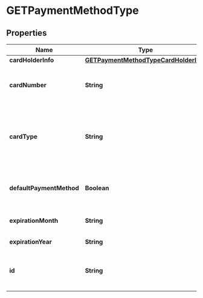 
# GETPaymentMethodType

## Properties
Name | Type | Description | Notes
------------ | ------------- | ------------- | -------------
**cardHolderInfo** | [**GETPaymentMethodTypeCardHolderInfo**](GETPaymentMethodTypeCardHolderInfo.md) |  |  [optional]
**cardNumber** | **String** | Credit or debit card number, 16 characters or less, masked for security purposes.  |  [optional]
**cardType** | **String** | The type of credit card or debit card being billed.  Possible values are: &#x60;Visa&#x60;, &#x60;MasterCard&#x60;, &#x60;AmericanExpress&#x60;, &#x60;Discover&#x60;.  |  [optional]
**defaultPaymentMethod** | **Boolean** | Contains true if this is the default payment method for this customer, otherwise false.  |  [optional]
**expirationMonth** | **String** | Two-digit expiration month (01 - 12).  |  [optional]
**expirationYear** | **String** | Four-digit expiration year.  |  [optional]
**id** | **String** | Unique ID generated by Zuora when this payment method was created.  |  [optional]



